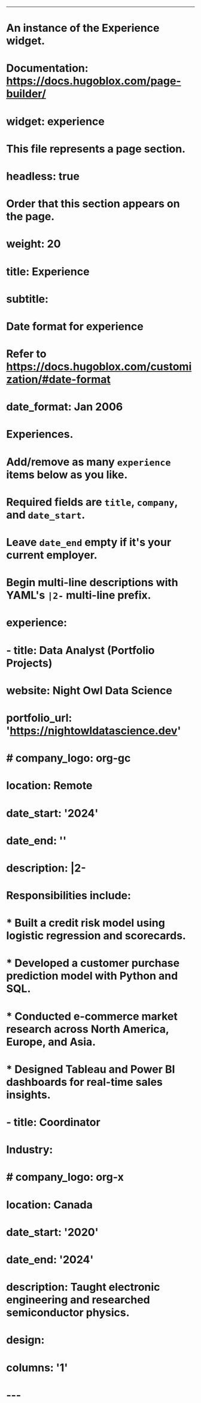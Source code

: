 ---
# An instance of the Experience widget.
# Documentation: https://docs.hugoblox.com/page-builder/
# widget: experience

# This file represents a page section.
# headless: true

# Order that this section appears on the page.
# weight: 20

# title: Experience
# subtitle:

# Date format for experience
#   Refer to https://docs.hugoblox.com/customization/#date-format
# date_format: Jan 2006

# Experiences.
#   Add/remove as many `experience` items below as you like.
#   Required fields are `title`, `company`, and `date_start`.
#   Leave `date_end` empty if it's your current employer.
#   Begin multi-line descriptions with YAML's `|2-` multi-line prefix.
# experience:
#  - title: Data Analyst (Portfolio Projects)
#    website: Night Owl Data Science
#    portfolio_url: 'https://nightowldatascience.dev'
#    # company_logo: org-gc
#    location: Remote
#    date_start: '2024'
#    date_end: ''
#    description: |2-
#        Responsibilities include:
        
#        * Built a credit risk model using logistic regression and scorecards.
#        * Developed a customer purchase prediction model with Python and SQL.
#        * Conducted e-commerce market research across North America, Europe, and Asia.
#        * Designed Tableau and Power BI dashboards for real-time sales insights.

#  - title: Coordinator
#    Industry: 
#    # company_logo: org-x
#    location: Canada
#    date_start: '2020'
#    date_end: '2024'
#    description: Taught electronic engineering and researched semiconductor physics.

# design:
#  columns: '1'
# ---
